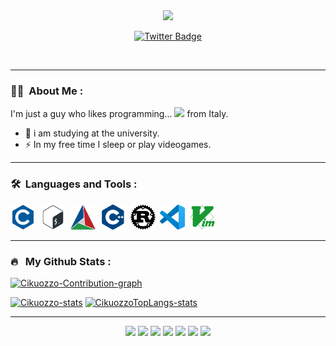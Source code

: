 <div id="header" align="center">
  <img src="https://media.giphy.com/media/M9gbBd9nbDrOTu1Mqx/giphy.gif" width="100"/>
</div>
<div id="badges">
  <p align="center"><a href="https://twitter.com/Cikuozzo">
    <img src="https://img.shields.io/badge/Twitter-blue?style=for-the-badge&logo=twitter&logoColor=white" alt="Twitter Badge"/>
  </a></p>

<p align="center"><img src="https://komarev.com/ghpvc/?username=Cikuozzo&style=flat-square&color=blue" alt=""></p>

</div>

---

### :man_technologist: &nbsp;About Me :

I'm just a guy who likes programming... <img src="https://media.giphy.com/media/WUlplcMpOCEmTGBtBW/giphy.gif" width="30"> from Italy.

- 🔭 i am studying at the university.
- ⚡ In my free time I sleep or play videogames.

---

### 🛠 &nbsp;Languages and Tools :

<p>
<img src="https://github.com/devicons/devicon/blob/master/icons/c/c-plain.svg" title="C" alt="C" width="40" height="40"/>&nbsp;
<img src="https://github.com/devicons/devicon/blob/master/icons/bash/bash-original.svg" title="Bash" alt="Bash" width="40" height="40"/>&nbsp;
<img src="https://github.com/devicons/devicon/blob/master/icons/cmake/cmake-original.svg" title="CMake" alt="CMake" width="40" height="40"/>&nbsp;
<img src="https://github.com/devicons/devicon/blob/master/icons/cplusplus/cplusplus-plain.svg" title="CPlusPlus" alt="C++" width="40" height="40"/>&nbsp;
<img src="https://github.com/devicons/devicon/blob/master/icons/rust/rust-plain.svg" title="Rust" alt="Rust" width="40" height="40"/>&nbsp;
<img src="https://github.com/devicons/devicon/blob/master/icons/vscode/vscode-original.svg" title="VSCode" alt="VSCode " width="40" height="40"/>&nbsp;
<img src="https://github.com/devicons/devicon/blob/master/icons/vim/vim-plain.svg"  title="Vim" alt="Vim" width="40" height="40"/>&nbsp;
</p>

---

### 🔥 &nbsp; My Github Stats :

<a href="https://github.com/Cikuozzo/"><img src="https://github-readme-activity-graph.cyclic.app/graph?username=Cikuozzo&bg_color=0e1118&hide_border=true&custom_title=Contribution%20Graph&area=true&area_color=e73737&title_color=e73737&line=e73737&point=e73737&theme=high-contrast" width="820" alt="Cikuozzo-Contribution-graph"></a>

<a href="https://github.com/Cikuozzo/"><img src="https://github-readme-stats.vercel.app/api?username=Cikuozzo&show_icons=true&count_private=true&include_all_commits=true&theme=gruvbox&title_color=e73737&icon_color=e73737&border_color=0d1017&bg_color=0e1118" width="510" alt="Cikuozzo-stats"></a>
<a href="https://github.com/Cikuozzo/"><img src="https://github-readme-stats.vercel.app/api/top-langs/?username=Cikuozzo&layout=default&langs_count=7&theme=gruvbox&title_color=e73737&icon_color=e73737&border_color=0e1118&bg_color=0e1118" height="310" width="310" alt="CikuozzoTopLangs-stats"></a>

---

<div align="center">
    <img src="https://forthebadge.com/images/badges/built-with-love.svg" />
    <img src="https://forthebadge.com/images/badges/built-by-developers.svg" />
    <img src="https://forthebadge.com/images/badges/0-percent-optimized.svg" />
    <img src="https://forthebadge.com/images/badges/contains-tasty-spaghetti-code.svg" />
    <img src="https://forthebadge.com/images/badges/open-source.svg">
    <img src="https://forthebadge.com/images/badges/not-a-bug-a-feature.svg">
    <img src="https://forthebadge.com/images/badges/powered-by-black-magic.svg" />
</div>


